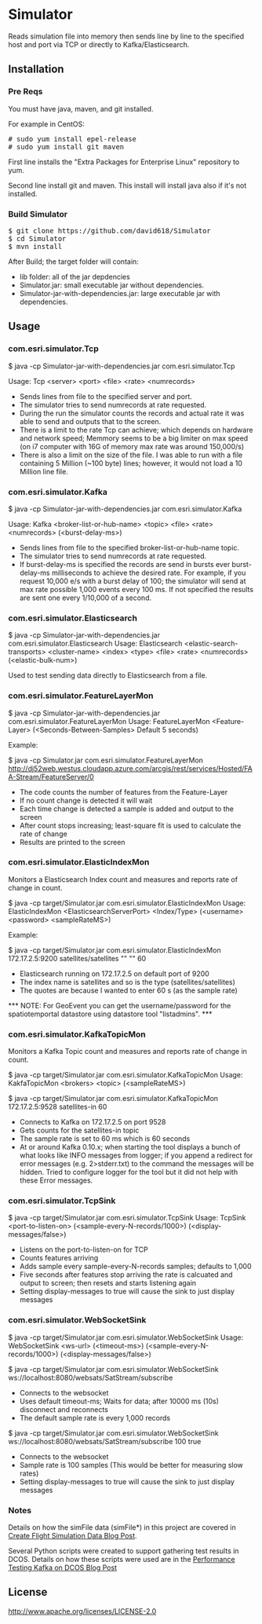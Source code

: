 # Simulator

Reads simulation file into memory then sends line by line to the specified host and port via TCP or directly to Kafka/Elasticsearch.

## Installation

### Pre Reqs
You must have java, maven, and git installed. 

For example in CentOS:
<pre>
# sudo yum install epel-release 
# sudo yum install git maven
</pre>

First line installs the "Extra Packages for Enterprise Linux" repository to yum.

Second line install git and maven.  This install will install java also if it's not installed.

### Build Simulator

<pre>
$ git clone https://github.com/david618/Simulator
$ cd Simulator
$ mvn install 
</pre>

After Build; the target folder will contain:
- lib folder: all of the jar depdencies
- Simulator.jar: small executable jar without dependencies.
- Simulator-jar-with-dependencies.jar: large executable jar with dependencies.

## Usage

### com.esri.simulator.Tcp

$ java -cp Simulator-jar-with-dependencies.jar com.esri.simulator.Tcp 

Usage: Tcp &lt;server&gt; &lt;port&gt; &lt;file&gt; &lt;rate&gt; &lt;numrecords&gt;
- Sends lines from file to the specified server and port.  
- The simulator tries to send numrecords at rate requested.
- During the run the simulator counts the records and actual rate it was able to send and outputs that to the screen.
- There is a limit to the rate Tcp can achieve; which depends on hardware and network speed; Memmory seems to be a big limiter on max speed (on i7 computer with 16G of memory max rate was around 150,000/s)
- There is also a limit on the size of the file. I was able to run with a file containing 5 Million (~100 byte) lines; however, it would not load a 10 Million line file.

### com.esri.simulator.Kafka

$ java -cp Simulator-jar-with-dependencies.jar com.esri.simulator.Kafka 

Usage: Kafka &lt;broker-list-or-hub-name&gt; &lt;topic&gt; &lt;file&gt; &lt;rate&gt; &lt;numrecords&gt; (&lt;burst-delay-ms&gt;)
- Sends lines from file to the specified broker-list-or-hub-name topic.  
- The simulator tries to send numrecords at rate requested. 
- If burst-delay-ms is specified the records are send in bursts ever burst-delay-ms milliseconds to achieve the desired rate. For example, if you request 10,000 e/s with a burst delay of 100; the simulator will send at max rate possible 1,000 events every 100 ms.  If not specified the results are sent one every 1/10,000 of a second. 


### com.esri.simulator.Elasticsearch

$ java -cp Simulator-jar-with-dependencies.jar com.esri.simulator.Elasticsearch 
Usage: Elasticsearch &lt;elastic-search-transports&gt; &lt;cluster-name&gt; &lt;index&gt; &lt;type&gt; &lt;file&gt; &lt;rate&gt; &lt;numrecords&gt; (&lt;elastic-bulk-num&gt;)

Used to test sending data directly to Elasticsearch from a file.

### com.esri.simulator.FeatureLayerMon

$ java -cp Simulator-jar-with-dependencies.jar com.esri.simulator.FeatureLayerMon 
Usage: FeatureLayerMon &lt;Feature-Layer&gt; (&lt;Seconds-Between-Samples&gt; Default 5 seconds)  

Example:

$ java -cp Simulator.jar com.esri.simulator.FeatureLayerMon http://dj52web.westus.cloudapp.azure.com/arcgis/rest/services/Hosted/FAA-Stream/FeatureServer/0

- The code counts the number of features from the Feature-Layer
- If no count change is detected it will wait
- Each time change is detected a sample is added and output to the screen
- After count stops increasing; least-square fit is used to calculate the rate of change 
- Results are printed to the screen

### com.esri.simulator.ElasticIndexMon
Monitors a Elasticsearch Index count and measures and reports rate of change in count.

$ java -cp target/Simulator.jar com.esri.simulator.ElasticIndexMon
Usage: ElasticIndexMon &lt;ElasticsearchServerPort&gt; &lt;Index/Type&gt; (&lt;username&gt; &lt;password> &lt;sampleRateMS&gt;)

Example:

$ java -cp target/Simulator.jar com.esri.simulator.ElasticIndexMon 172.17.2.5:9200 satellites/satellites "" "" 60

- Elasticsearch running on 172.17.2.5 on default port of 9200
- The index name is satellites and so is the type (satellites/satellites)
- The quotes are because I wanted to enter 60 s (as the sample rate)

*** NOTE: For GeoEvent you can get the username/password for the spatiotemportal datastore using datastore tool "listadmins". ***


### com.esri.simulator.KafkaTopicMon
Monitors a Kafka Topic count and measures and reports rate of change in count.

$ java -cp target/Simulator.jar com.esri.simulator.KafkaTopicMon
Usage: KakfaTopicMon &lt;brokers&gt; &lt;topic&gt; (&lt;sampleRateMS&gt;)

$ java -cp target/Simulator.jar com.esri.simulator.KafkaTopicMon 172.17.2.5:9528 satellites-in 60

- Connects to Kafka on 172.17.2.5 on port 9528 
- Gets counts for the satellites-in topic
- The sample rate is set to 60 ms which is 60 seconds
- At or around Kafka 0.10.x; when starting the tool displays a bunch of what looks like INFO messages from logger; if you append a redirect for error messages (e.g.  2>stderr.txt) to the command the messages will be hidden. Tried to configure logger for the tool but it did not help with these Error messages.

### com.esri.simulator.TcpSink

$ java -cp target/Simulator.jar com.esri.simulator.TcpSink
Usage: TcpSink &lt;port-to-listen-on&gt; (&lt;sample-every-N-records/1000&gt;) (&lt;display-messages/false&gt;)

- Listens on the port-to-listen-on for TCP 
- Counts features arriving 
- Adds sample every sample-every-N-records samples; defaults to 1,000
- Five seconds after features stop arriving the rate is calcuated and output to screen; then resets and starts listening again
- Setting display-messages to true will cause the sink to just display messages

### com.esri.simulator.WebSocketSink

$ java -cp target/Simulator.jar com.esri.simulator.WebSocketSink
Usage: WebSocketSink &lt;ws-url&gt; (&lt;timeout-ms&gt;) (&lt;sample-every-N-records/1000&gt;) (&lt;display-messages/false&gt;)

$ java -cp target/Simulator.jar com.esri.simulator.WebSocketSink  ws://localhost:8080/websats/SatStream/subscribe
- Connects to the websocket 
- Uses default timeout-ms; Waits for data; after 10000 ms (10s) disconnect and reconnects
- The default sample rate is every 1,000 records

$ java -cp target/Simulator.jar com.esri.simulator.WebSocketSink  ws://localhost:8080/websats/SatStream/subscribe 100 true
- Connects to the websocket 
- Sample rate is 100 samples (This would be better for measuring slow rates)
- Setting display-messages to true will cause the sink to just display messages

### Notes

Details on how the simFile data (simFile*) in this project are covered in [Create Flight Simulation Data Blog Post](http://davidssysadminnotes.blogspot.com/2016/07/create-flight-simulation-data.html).

Several Python scripts were created to support gathering test results in DCOS.  Details on how these scripts were used are in the [Performance Testing Kafka on DCOS Blog Post](http://davidssysadminnotes.blogspot.com/2016/08/performance-testing-kafka-on-dcos.html)

## License

http://www.apache.org/licenses/LICENSE-2.0 




